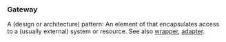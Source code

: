 ### Gateway

A (design or architecture) pattern: An element of that encapsulates
access to a (usually external) system or resource.
See also [wrapper](#term-wrapper), [adapter](#term-adapter).

